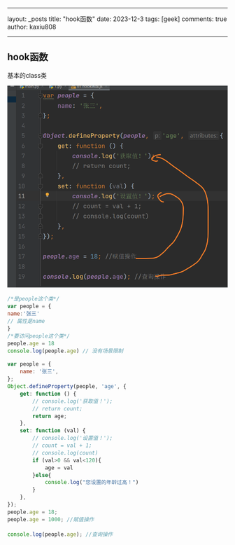 
---
layout: _posts
title: "hook函数"
date:   2023-12-3
tags: [geek]
comments: true
author: kaxiu808  

---
## hook函数
基本的class类


![输入图片说明](/imgs/2023-12-03/Re0eajGjW5vv0OWN.png)
```js
/*是people这个类*/
var people = {
name:'张三'
// 属性是name 
}
/*要访问people这个类*/
people.age = 18
console.log(people.age) // 没有场景限制
```

```js
var people = {  
    name: '张三',  
};   
Object.defineProperty(people, 'age', {  
    get: function () {  
        // console.log('获取值！');  
        // return count;        
        return age;  
    },  
    set: function (val) {  
        // console.log('设置值！');  
        // count = val + 1;        
        // console.log(count)        
        if (val>0 && val<120){  
            age = val  
        }else{  
            console.log("您设置的年龄过高！")  
        }    
    },  
});  
people.age = 18;  
people.age = 1000; //赋值操作  
  
console.log(people.age); //查询操作

```


<!--stackedit_data:
eyJoaXN0b3J5IjpbMjA4NDI0NDUzMiwxNTU0NzMyODQ2LC0yMD
M5OTk0NDQ3LDg2NTQ4Mjk0NF19
-->
